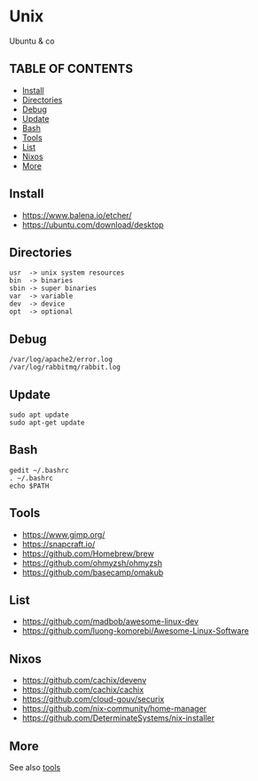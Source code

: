 # Unix

Ubuntu & co

## TABLE OF CONTENTS

-   [Install](#install)
-   [Directories](#directories)
-   [Debug](#debug)
-   [Update](#update)
-   [Bash](#bash)
-   [Tools](#tools)
-   [List](#list)
-   [Nixos](#nixos)
-   [More](#more)

## Install

-   <https://www.balena.io/etcher/>
-   <https://ubuntu.com/download/desktop>

## Directories

    usr  -> unix system resources
    bin  -> binaries
    sbin -> super binaries
    var  -> variable
    dev  -> device
    opt  -> optional

## Debug

    /var/log/apache2/error.log
    /var/log/rabbitmq/rabbit.log

## Update

    sudo apt update
    sudo apt-get update  

## Bash

    gedit ~/.bashrc
    . ~/.bashrc
    echo $PATH

## Tools

-   <https://www.gimp.org/>
-   <https://snapcraft.io/>
-   <https://github.com/Homebrew/brew>
-   <https://github.com/ohmyzsh/ohmyzsh>
-   <https://github.com/basecamp/omakub>

## List

-   <https://github.com/madbob/awesome-linux-dev>
-   <https://github.com/luong-komorebi/Awesome-Linux-Software>

## Nixos

-   <https://github.com/cachix/devenv>
-   <https://github.com/cachix/cachix>
-   <https://github.com/cloud-gouv/securix>
-   <https://github.com/nix-community/home-manager>
-   <https://github.com/DeterminateSystems/nix-installer>

## More

See also [tools](https://github.com/pegaltier/utils-dev/blob/master/utils-tools.md)
